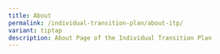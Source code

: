 ```yaml
---
title: About
permalink: /individual-transition-plan/about-itp/
variant: tiptap
description: About Page of the Individual Transition Plan
---
```

<p></p>